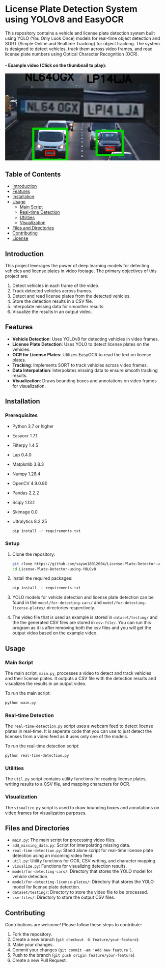 # License Plate Detection System using YOLOv8 and EasyOCR

This repository contains a vehicle and license plate detection system built using YOLO (You Only Look Once) models for real-time object detection and SORT (Simple Online and Realtime Tracking) for object tracking. The system is designed to detect vehicles, track them across video frames, and read license plate numbers using Optical Character Recognition (OCR).

#### - Example video (Click on the thumbnail to play):
[![Watch the video](image-and-video/Screenshot.jpg)](https://youtu.be/wg_O1hR_D8M "Watch video")

## Table of Contents

- [Introduction](#introduction)
- [Features](#features)
- [Installation](#installation)
- [Usage](#usage)
  - [Main Script](#main-script)
  - [Real-time Detection](#real-time-detection)
  - [Utilities](#utilities)
  - [Visualization](#visualization)
- [Files and Directories](#files-and-directories)
- [Contributing](#contributing)
- [License](#license)

## Introduction

This project leverages the power of deep learning models for detecting vehicles and license plates in video footage. The primary objectives of this project are:

1. Detect vehicles in each frame of the video.
2. Track detected vehicles across frames.
3. Detect and read license plates from the detected vehicles.
4. Store the detection results in a CSV file.
5. Interpolate missing data for smoother results.
6. Visualize the results in an output video.

## Features

- **Vehicle Detection**: Uses YOLOv8 for detecting vehicles in video frames.
- **License Plate Detection**: Uses YOLO to detect license plates on the vehicles.
- **OCR for License Plates**: Utilizes EasyOCR to read the text on license plates.
- **Tracking**: Implements SORT to track vehicles across video frames.
- **Data Interpolation**: Interpolates missing data to ensure smooth tracking results.
- **Visualization**: Draws bounding boxes and annotations on video frames for visualization.

## Installation

### Prerequisites

- Python 3.7 or higher
- Easyocr 1.7.1
- Filterpy 1.4.5
- Lap 0.4.0
- Matplotlib 3.8.3
- Numpy 1.26.4
- OpenCV 4.9.0.80
- Pandas 2.2.2
- Scipy 1.13.1
- Skimage 0.0
- Ultralytics 8.2.25

    ```sh
    pip install -r requirements.txt
    ```

### Setup

1. Clone the repository:

    ```sh
    git clone https://github.com/sayan18012004/License-Plate-Detector-using-YOLOv8.git
    cd License-Plate-Detector-using-YOLOv8
    ```

2. Install the required packages:

    ```sh
    pip install -r requirements.txt
    ```

3. YOLO models for vehicle detection and license plate detection can be found in the `model/for-detecting-cars/` and `model/for-detecting-license-plates/` directories respectively.

4. The video file that is used as example is stored in `dataset/testing/` and the the generated CSV files are stored in `csv-file/`. You can run this program as it is after removing both the csv files and you will get the output video based on the example video.

## Usage

### Main Script

The main script, `main.py`, processes a video to detect and track vehicles and their license plates. It outputs a CSV file with the detection results and visualizes the results in an output video.

To run the main script:

```sh
python main.py
```

### Real-time Detection

The `real-time-detection.py` script uses a webcam feed to detect license plates in real-time. It is seperate code that you can use to just detect the licenses from a video feed as it uses only one of the models.

To run the real-time detection script:

```sh
python real-time-detection.py
```

### Utilities

The `util.py` script contains utility functions for reading license plates, writing results to a CSV file, and mapping characters for OCR.

### Visualization

The `visualize.py` script is used to draw bounding boxes and annotations on video frames for visualization purposes.

## Files and Directories

- `main.py`: The main script for processing video files.
- `add_missing_data.py`: Script for interpolating missing data.
- `real-time-detection.py`: Stand alone script for real-time license plate detection using an incoming video feed.
- `util.py`: Utility functions for OCR, CSV writing, and character mapping.
- `visualize.py`: Functions for visualizing detection results.
- `model/for-detecting-cars/`: Directory that stores the YOLO model for vehicle detection.
- `model/for-detecting-license-plates/`: Directory that stores the YOLO model for license plate detection.
- `dataset/testing/`: Directory to store the video file to be processed.
- `csv-files/`: Directory to store the output CSV files.

## Contributing

Contributions are welcome! Please follow these steps to contribute:

1. Fork the repository.
2. Create a new branch (`git checkout -b feature/your-feature`).
3. Make your changes.
4. Commit your changes (`git commit -am 'Add new feature'`).
5. Push to the branch (`git push origin feature/your-feature`).
6. Create a new Pull Request.
